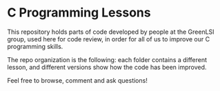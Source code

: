 C Programming Lessons
=====================

This repository holds parts of code developed by people at the GreenLSI group, used here for code review, in order for all of us to improve our C programming skills. 

The repo organization is the following: each folder contains a different lesson, and different versions show how the code has been improved. 

Feel free to browse, comment and ask questions!



